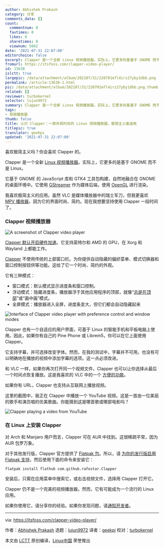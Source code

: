 ```yaml
---
author: Abhishek Prakash
category: 分享
comments_data: []
count:
  commentnum: 0
  favtimes: 0
  likes: 0
  sharetimes: 0
  viewnum: 5042
date: '2021-07-31 22:07:00'
editorchoice: false
excerpt: Clapper 是一个全新 Linux 视频播放器。实际上，它更多的是基于 GNOME 而不是 Linux。
fromurl: https://itsfoss.com/clapper-video-player/
id: 13638
islctt: true
largepic: /data/attachment/album/202107/31/220701m7l4irz27yby1dbb.png
permalink: /article-13638-1.html
pic: /data/attachment/album/202107/31/220701m7l4irz27yby1dbb.png.thumb.jpg
related: []
reviewer: turbokernel
selector: lujun9972
summary: Clapper 是一个全新 Linux 视频播放器。实际上，它更多的是基于 GNOME 而不是 Linux。
tags:
- 视频播放器
thumb: false
title: 认识 Clapper：一款外观时尚的 Linux 视频播放器，极简主义者适用
titlepic: true
translator: geekpi
updated: '2021-07-31 22:07:00'
---
```


喜欢极简主义吗？你会喜欢 Clapper 的。


Clapper 是一个全新 [Linux 视频播放器](https://itsfoss.com/video-players-linux/)。实际上，它更多的是基于 GNOME 而不是 Linux。


它基于 GNOME 的 JavaScript 库和 GTK4 工具包构建，自然地融合在 GNOME 的桌面环境中。它使用 [GStreamer](https://gstreamer.freedesktop.org/) 作为媒体后端，使用 [OpenGL](https://www.opengl.org/) 进行渲染。


我喜欢极简主义的应用。虽然 VLC 是媒体播放器中的瑞士军刀，但我更喜欢 [MPV 播放器](https://itsfoss.com/mpv-video-player/)，因为它的界面时尚、简约。现在我想要坚持使用 Clapper 一段时间了。


### Clapper 视频播放器


![A screenshot of Clapper video player](/data/attachment/album/202107/31/220701m7l4irz27yby1dbb.png)


[Clapper 默认开启硬件加速](https://github.com/Rafostar/clapper/wiki/Hardware-acceleration)。它支持英特尔和 AMD 的 GPU，在 Xorg 和 Wayland 上都能工作。


[Clapper](https://github.com/Rafostar/clapper) 不使用传统的上部窗口栏。为你提供自动隐藏的偏好菜单、模式切换器和窗口控制按钮供等功能。这给了它一个时尚、简约的外观。


它有三种模式：


* 窗口模式：默认模式显示进度条和窗口控制。
* 浮动模式：隐藏进度条，播放器浮于其他应用程序的顶部，就像“[总是在顶部](https://itsfoss.com/always-on-top/)”或“画中画”模式。
* 全屏模式：播放器进入全屏，进度条变大，但它们都会自动隐藏起来


![Interface of Clapper video player with preference control and window modes](/data/attachment/album/202107/31/220703uxq4334rqkfh7cql.jpg)


Clapper 也有一个自适应的用户界面，可基于 Linux 的智能手机和平板电脑上使用。因此，如果你有自己的 Pine Phone 或 Librem5，你可以在它上面使用 Clapper。


它支持字幕，并可选择改变字体。然而，在我的测试中，字幕并不可用。也没有可以明确地在播放的视频中添加字幕的选项。这一点必须改进。


和 VLC 一样，如果你再次打开同一个视频文件，Clapper 也可以让你选择从最后一个时间点恢复播放。这是我喜欢的 VLC 中的一个 [方便的功能](https://itsfoss.com/simple-vlc-tips/)。


如果你有 URL，Clapper 也支持从互联网上播放视频。


这里的截图中，我正在 Clapper 中播放一个 YouTube 视频。这是一首由一位美丽的歌手和演员唱的优美歌曲。你能猜到这是哪首歌或哪部电影吗？


![Clapper playing a video from YouTube](/data/attachment/album/202107/31/220705hy8u8hj4ji4s3cdn.jpg)


### 在 Linux 上安装 Clapper


对 Arch 和 Manjaro 用户而言，Clapper 可在 AUR 中找到。这很稀疏平常，因为 AUR 包罗万象。


对于其他发行版，Clapper 官方提供了 [Flatpak 包](https://flathub.org/apps/details/com.github.rafostar.Clapper)。所以，请 [为你的发行版启用 Flatpak 支持](https://itsfoss.com/flatpak-guide/)，然后使用下面的命令来安装它：



```
flatpak install flathub com.github.rafostar.Clapper

```

安装后，只需在应用菜单中搜索它，或右击视频文件，选择用 Clapper 打开它。


Clapper 仍不是一个完美的视频播放器。然而，它有可能成为一个流行的 Linux 应用。


如果你使用它，请分享你的经验。如果你发现问题，请[通知开发者](https://github.com/Rafostar/clapper/issues)。




---


via: <https://itsfoss.com/clapper-video-player/>


作者：[Abhishek Prakash](https://itsfoss.com/author/abhishek/) 选题：[lujun9972](https://github.com/lujun9972) 译者：[geekpi](https://github.com/geekpi) 校对：[turbokernel](https://github.com/turbokernel)


本文由 [LCTT](https://github.com/LCTT/TranslateProject) 原创编译，[Linux中国](https://linux.cn/) 荣誉推出